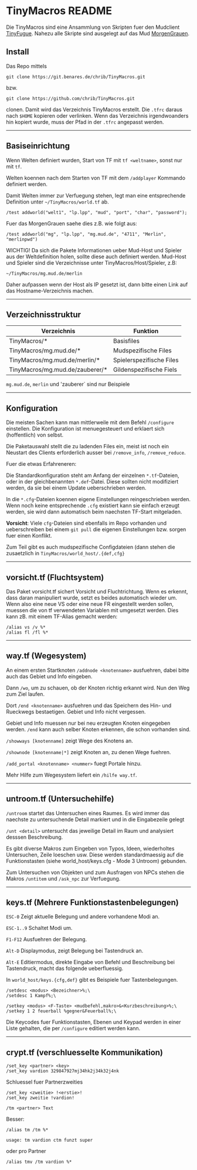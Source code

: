 # TinyMacros README

Die TinyMacros sind eine Ansammlung von Skripten fuer den Mudclient
[TinyFugue](http://tinyfugue.sourceforge.net). Nahezu alle Skripte sind
ausgelegt auf das Mud [MorgenGrauen](http://mg.mud.de).

## Install

Das Repo mittels

    git clone https://git.benares.de/chrib/TinyMacros.git

bzw.

    git clone https://github.com/chrib/TinyMacros.git

clonen. Damit wird das Verzeichnis TinyMacros erstellt.
Die `.tfrc` daraus nach `$HOME` kopieren oder verlinken.
Wenn das Verzeichnis irgendwoanders hin kopiert wurde, muss der Pfad in der
`.tfrc` angepasst werden.

-------------------------------------------------------

## Basiseinrichtung

Wenn Welten definiert wurden, Start von TF mit `tf <weltname>`, sonst nur
mit `tf`.

Welten koennen nach dem Starten von TF mit dem `/addplayer` Kommando
definiert werden.

Damit Welten immer zur Verfuegung stehen, legt man eine
entsprechende Definition unter `~/TinyMacros/world.tf` ab.

    /test addworld("welt1", "lp.lpp", "mud", "port", "char", "password");

Fuer das MorgenGrauen saehe dies z.B. wie folgt aus:

    /test addworld("mg", "lp.lpp", "mg.mud.de", "4711", "Merlin", "merlinpwd")

WICHTIG! Da sich die Pakete Informationen ueber Mud-Host und Spieler aus der
Weltdefinition holen, sollte diese auch definiert werden.
Mud-Host und Spieler sind die Verzeichnisse unter
TinyMacros/Host/Spieler, z.B:

    ~/TinyMacros/mg.mud.de/merlin

Daher aufpassen wenn der Host als IP gesetzt
ist, dann bitte einen Link auf das Hostname-Verzeichnis machen.

-------------------------------------------------------

## Verzeichnisstruktur

| Verzeichnis                     | Funktion                 |
|---------------------------------|--------------------------|
| TinyMacros/*                    | Basisfiles               |
| TinyMacros/mg.mud.de/*          | Mudspezifische Files     |
| TinyMacros/mg.mud.de/merlin/*   | Spielerspezifische Files |
| TinyMacros/mg.mud.de/zauberer/* | Gildenspezifische Fiels  |

`mg.mud.de`, `merlin` und 'zauberer` sind nur Beispiele

-------------------------------------------------------

## Konfiguration

Die meisten Sachen kann man mittlerweile mit dem Befehl `/configure`
einstellen. Die Konfiguration ist menuegesteuert und erklaert sich
(hoffentlich) von selbst.

Die Paketauswahl stellt die zu ladenden Files ein, meist ist noch ein
Neustart des Clients erforderlich ausser bei `/remove_info`, `/remove_reduce`.

Fuer die etwas Erfahreneren:

Die Standardkonfiguration steht am Anfang der einzelnen
`*.tf`-Dateien, oder in der gleichbenannten `*.def`-Datei. Diese sollten
nicht modifiziert werden, da sie bei einem Update ueberschrieben werden.

In die `*.cfg`-Dateien koennen eigene Einstellungen reingeschrieben werden.
Wenn noch keine entsprechende `.cfg` existiert kann sie einfach erzeugt werden,
sie wird dann automatisch beim naechsten TF-Start mitgeladen.

**Vorsicht**: Viele `cfg`-Dateien sind ebenfalls im Repo vorhanden und
ueberschreiben bei einem `git pull` die eigenen Einstellungen bzw. sorgen fuer
einen Konflikt.

Zum Teil gibt es auch mudspezifische Configdateien (dann stehen die
zusaetzlich in `TinyMacros/world_host/.{def,cfg}`

-------------------------------------------------------

## vorsicht.tf (Fluchtsystem)

Das Paket vorsicht.tf sichert Vorsicht und Fluchtrichtung. Wenn es erkennt,
dass daran manipuliert wurde, setzt es beides automatisch wieder um.
Wenn also eine neue VS oder eine neue FR eingestellt werden sollen, muessen
die von tf verwendeten Variablen mit umgesetzt werden. Dies kann zB. mit
einem TF-Alias gemacht werden:

    /alias vs /v %*
    /alias fl /fl %*

-------------------------------------------------------

## way.tf (Wegesystem)

An einem ersten Startknoten `/addnode <knotenname>` ausfuehren, dabei bitte
auch das Gebiet und Info eingeben.

Dann `/wo`, um zu schauen, ob der Knoten richtig erkannt wird.
Nun den Weg zum Ziel laufen.

Dort `/end <knotenname>` ausfuehren und das Speichern des Hin- und Rueckwegs
bestaetigen. Gebiet und Info nicht vergessen.

Gebiet und Info muessen nur bei neu erzeugten Knoten eingegeben werden.
`/end` kann auch selber Knoten erkennen, die schon vorhanden sind.

`/showways [knotenname]` zeigt Wege des Knotens an.

`/shownode [knotenname|*]` zeigt Knoten an, zu denen Wege fuehren.

`/add_portal <knotenname> <nummer>` fuegt Portale hinzu.

Mehr Hilfe zum Wegesystem liefert ein `/hilfe way.tf`.

-------------------------------------------------------

## untroom.tf (Untersuchehilfe)

`/untroom` startet das Untersuchen eines Raumes. Es wird immer das naechste
zu untersuchende Detail markiert und in die Eingabezeile gelegt

`/unt <detail>` untersucht das jeweilige Detail im Raum und analysiert
desssen Beschreibung.

Es gibt diverse Makros zum Eingeben von Typos, Ideen, wiederholtes Untersuchen,
Zeile loeschen usw. Diese werden standardmaessig auf die Funktionstasten
(siehe world_host/keys.cfg - Mode 3 Untroom) gebunden.

Zum Untersuchen von Objekten und zum Ausfragen von NPCs stehen die Makros
`/untitem` und `/ask_npc` zur Verfuegung.

-------------------------------------------------------

## keys.tf (Mehrere Funktionstastenbelegungen)

`ESC-0` Zeigt aktuelle Belegung und andere vorhandene Modi an.

`ESC-1..9` Schaltet Modi um.

`F1-F12` Ausfuehren der Belegung.

`Alt-D` Displaymodus, zeigt Belegung bei Tastendruck an.

`Alt-E` Editiermodus, direkte Eingabe von Befehl und Beschreibung bei
Tastendruck, macht das folgende ueberfluessig.

In `world_host/keys.{cfg,def}` gibt es Beispiele fuer Tastenbelegungen.

    /setdesc <modus> <Bezeichner>%;\
    /setdesc 1 Kampf%;\

    /setkey <modus> <F-Taste> <mudbefehl,makro>&<Kurzbeschreibung>%;\
    /setkey 1 2 feuerball %gegner&Feuerball%;\

Die Keycodes fuer Funktionstasten, Ebenen und Keypad werden in einer Liste
gehalten, die per `/configure` editiert werden kann.

-------------------------------------------------------

## crypt.tf (verschluesselte Kommunikation)

    /set_key <partner> <key>
    /set_key vardion 329847927mj34hk2j34k32j4nk

Schluessel fuer Partnerzweities

    /set_key <zweitie> !<erstie>!
    /set_key zweitie !vardion!

    /tm <partner> Text

Besser:

    /alias tm /tm %*

    usage: tm vardion ctm funzt super

oder pro Partner

    /alias tmv /tm vardion %*
